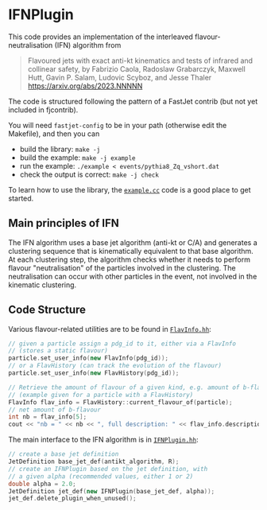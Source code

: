 IFNPlugin 
=========

This code provides an implementation of the interleaved
flavour-neutralisation (IFN) algorithm from

> Flavoured jets with exact anti-kt kinematics and tests of infrared and collinear safety,
> by Fabrizio Caola, Radoslaw Grabarczyk, Maxwell Hutt, Gavin P. Salam, Ludovic Scyboz, and Jesse Thaler
> https://arxiv.org/abs/2023.NNNNN

The code is structured following the pattern of a FastJet contrib (but
not yet included in fjcontrib).

You will need `fastjet-config` to be in your path (otherwise edit the
Makefile), and then you can 

- build the library: `make -j`
- build the example: `make -j example`
- run the example: `./example < events/pythia8_Zq_vshort.dat`
- check the output is correct: `make -j check`

To learn how to use the library, the [`example.cc`](example.cc) code is
a good place to get started.

Main principles of IFN
----------------------

The IFN algorithm uses a base jet algorithm (anti-kt or C/A) and
generates a clustering sequence that is kinematically equivalent to that
base algorithm. At each clustering step, the algorithm checks whether it
needs to perform flavour "neutralisation" of the particles involved in
the clustering. The neutralisation can occur with other particles in the
event, not involved in the kinematic clustering.


Code Structure
--------------

Various flavour-related utilities are to be found in [`FlavInfo.hh`](FlavInfo.hh):
```cpp
// given a particle assign a pdg_id to it, either via a FlavInfo 
// (stores a static flavour)
particle.set_user_info(new FlavInfo(pdg_id));
// or a FlavHistory (can track the evolution of the flavour)
particle.set_user_info(new FlavHistory(pdg_id));

// Retrieve the amount of flavour of a given kind, e.g. amount of b-flavour
// (example given for a particle with a FlavHistory)
FlavInfo flav_info = FlavHistory::current_flavour_of(particle);
// net amount of b-flavour
int nb = flav_info[5];
cout << "nb = " << nb << ", full description: " << flav_info.description() << endl;
```

The main interface to the IFN algorithm is in [`IFNPlugin.hh`](IFNPlugin.hh):
```cpp
// create a base jet definition
JetDefinition base_jet_def(antikt_algorithm, R);
// create an IFNPlugin based on the jet definition, with 
// a given alpha (recommended values, either 1 or 2)
double alpha = 2.0;
JetDefinition jet_def(new IFNPlugin(base_jet_def, alpha));
jet_def.delete_plugin_when_unused();
```
